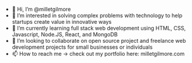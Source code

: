 - 👋 Hi, I’m @milletgilmore
- 👀 I’m interested in solving complex problems with technology to help startups create value in innovative ways
- 🌱 I’m currently learning full stack web development using HTML, CSS, Javascript, Node.JS, React, and MongoDB
- 💞️ I’m looking to collaborate on open source project and freelance web development projects for small businesses or individuals
- 📫 How to reach me -> check out my portfolio here: milletgilmore.com

<!---
milletgilmore/milletgilmore is a ✨ special ✨ repository because its `README.md` (this file) appears on your GitHub profile.
You can click the Preview link to take a look at your changes.
--->
